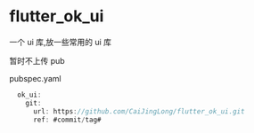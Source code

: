 # flutter_ok_ui

一个 ui 库,放一些常用的 ui 库

暂时不上传 pub

pubspec.yaml

```dart
  ok_ui:
    git:
      url: https://github.com/CaiJingLong/flutter_ok_ui.git
      ref: #commit/tag#
```
